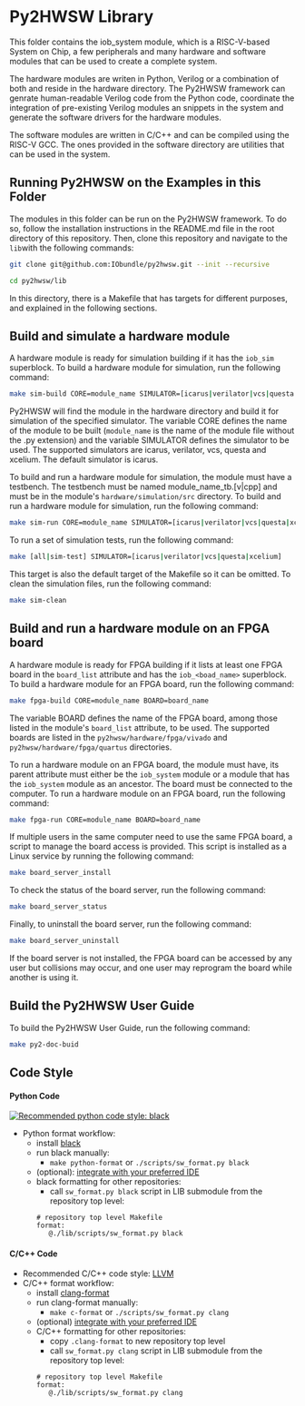 <!--
SPDX-FileCopyrightText: 2024 IObundle

SPDX-License-Identifier: MIT
-->

# Py2HWSW Library

This folder contains the iob_system module, which is a RISC-V-based System on
Chip, a few peripherals and many hardware and software modules that can be used
to create a complete system.

The hardware modules are writen in Python, Verilog or a combination of both and
reside in the hardware directory. The Py2HWSW framework can genrate
human-readable Verilog code from the Python code, coordinate the integration of
pre-existing Verilog modules an snippets in the system and generate the software
drivers for the hardware modules. 

The software modules are written in C/C++ and can be compiled using the RISC-V
GCC. The ones provided in the software directory are utilities that can be used
in the system.


## Running Py2HWSW on the Examples in this Folder

The modules in this folder can be run on the Py2HWSW framework. To do so, follow
the installation instructions in the README.md file in the root directory of
this repository. Then, clone this repository and navigate to the `lib`with the
following commands:

```bash
git clone git@github.com:IObundle/py2hwsw.git --init --recursive

cd py2hwsw/lib
```

In this directory, there is a Makefile that has targets for different purposes,
and explained in the following sections.

## Build and simulate a hardware module

A hardware module is ready for simulation building if it has the `iob_sim` superblock.
To build a hardware module for simulation, run the following command:

```bash
make sim-build CORE=module_name SIMULATOR=[icarus|verilator|vcs|questa|xcelium]
```

Py2HWSW will find the module in the hardware directory and build it for
simulation of the specified simulator. The variable CORE defines the name of the
module to be built (`module_name` is the name of the module file without the .py
extension) and the variable SIMULATOR defines the simulator to be used.
The supported simulators are icarus, verilator, vcs, questa and
xcelium. The default simulator is icarus.

To build and run a hardware module for simulation, the module must have a
testbench. The testbench must be named module_name_tb.[v|cpp] and must be in the
module's `hardware/simulation/src` directory. To build and run a hardware module
for simulation, run the following command:

```bash
make sim-run CORE=module_name SIMULATOR=[icarus|verilator|vcs|questa|xcelium]
```

To run a set of simulation tests, run the following command:

```bash
make [all|sim-test] SIMULATOR=[icarus|verilator|vcs|questa|xcelium]
```

This target is also the default target of the Makefile so it can be omitted. To
clean the simulation files, run the following command:

```bash
make sim-clean
```

## Build and run a hardware module on an FPGA board

A hardware module is ready for FPGA building if it lists at least one FPGA board
in the `board_list` attribute and has the `iob_<boad_name>` superblock.
To build a hardware
module for an FPGA board, run the following command:

```bash
make fpga-build CORE=module_name BOARD=board_name
```

The variable BOARD defines the name of the FPGA board, among those listed in the
module's `board_list` attribute, to be used. The supported boards are listed in
the `py2hwsw/hardware/fpga/vivado` and `py2hwsw/hardware/fpga/quartus` directories.


To run a hardware module on an FPGA board, the module must have, its parent
attribute must either be the `iob_system` module or a module that has the
`iob_system` module as an ancestor. The board must be connected to the
computer. To run a hardware module on an FPGA board, run the following command:

```bash
make fpga-run CORE=module_name BOARD=board_name
```

If multiple users in the same computer need to use the same FPGA board, a script
to manage the board access is provided. This script is installed as a Linux
service by running the following command:

```bash
make board_server_install
```

To check the status of the board server, run the following command:

```bash
make board_server_status
```

Finally, to uninstall the board server, run the following command:

```bash
make board_server_uninstall
```

If the board server is not installed, the FPGA board can be accessed by any user
but collisions may occur, and one user may reprogram the board while another is
using it.


## Build the Py2HWSW User Guide

To build the Py2HWSW User Guide, run the following command:

```bash
make py2-doc-buid
```

## Code Style
#### Python Code
[![Recommended python code style:
black](https://img.shields.io/badge/code%20style-black-000000.svg)](https://github.com/psf/black)
- Python format workflow:
    - install [black](https://black.readthedocs.io/en/stable/)
    - run black manually:
        - `make python-format` or `./scripts/sw_format.py black`
    - (optional): [integrate with your preferred
      IDE](https://black.readthedocs.io/en/stable/integrations/editors.html)
    - black formatting for other repositories:
        - call `sw_format.py black` script in LIB submodule from the repository
          top level:
        ```make
        # repository top level Makefile
        format:
           @./lib/scripts/sw_format.py black
        ```
#### C/C++ Code
- Recommended C/C++ code style: [LLVM](https://llvm.org/docs/CodingStandards.html)
- C/C++ format workflow:
    - install [clang-format](https://black.readthedocs.io/en/stable/)
    - run clang-format manually:
        - `make c-format` or `./scripts/sw_format.py clang`
    - (optional) [integrate with your preferred
      IDE](https://clang.llvm.org/docs/ClangFormat.html#vim-integration)
    - C/C++ formatting for other repositories:
        - copy `.clang-format` to new repository top level
        - call `sw_format.py clang` script in LIB submodule from the repository
          top level:
        ```make
        # repository top level Makefile
        format:
           @./lib/scripts/sw_format.py clang
        ```
